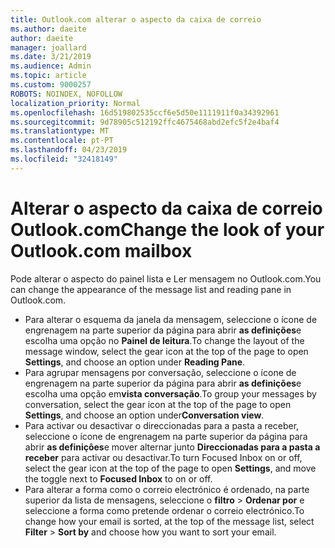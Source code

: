 ```yaml
---
title: Outlook.com alterar o aspecto da caixa de correio
ms.author: daeite
author: daeite
manager: joallard
ms.date: 3/21/2019
ms.audience: Admin
ms.topic: article
ms.custom: 9000257
ROBOTS: NOINDEX, NOFOLLOW
localization_priority: Normal
ms.openlocfilehash: 16d519802535ccf6e5d50e1111911f0a34392961
ms.sourcegitcommit: 9d78905c512192ffc4675468abd2efc5f2e4baf4
ms.translationtype: MT
ms.contentlocale: pt-PT
ms.lasthandoff: 04/23/2019
ms.locfileid: "32418149"
---
```

# <a name="change-the-look-of-your-outlookcom-mailbox"></a><span data-ttu-id="3e379-102">Alterar o aspecto da caixa de correio Outlook.com</span><span class="sxs-lookup"><span data-stu-id="3e379-102">Change the look of your Outlook.com mailbox</span></span>

<span data-ttu-id="3e379-103">Pode alterar o aspecto do painel lista e Ler mensagem no Outlook.com.</span><span class="sxs-lookup"><span data-stu-id="3e379-103">You can change the appearance of the message list and reading pane in Outlook.com.</span></span>

- <span data-ttu-id="3e379-104">Para alterar o esquema da janela da mensagem, seleccione o ícone de engrenagem na parte superior da página para abrir **as definições**e escolha uma opção no **Painel de leitura**.</span><span class="sxs-lookup"><span data-stu-id="3e379-104">To change the layout of the message window, select the gear icon at the top of the page to open **Settings**, and choose an option under **Reading Pane**.</span></span>
- <span data-ttu-id="3e379-105">Para agrupar mensagens por conversação, seleccione o ícone de engrenagem na parte superior da página para abrir **as definições**e escolha uma opção em**vista conversação**.</span><span class="sxs-lookup"><span data-stu-id="3e379-105">To group your messages by conversation, select the gear icon at the top of the page to open **Settings**, and choose an option under**Conversation view**.</span></span>
- <span data-ttu-id="3e379-106">Para activar ou desactivar o direccionadas para a pasta a receber, seleccione o ícone de engrenagem na parte superior da página para abrir **as definições**e mover alternar junto **Direccionadas para a pasta a receber** para activar ou desactivar.</span><span class="sxs-lookup"><span data-stu-id="3e379-106">To turn Focused Inbox on or off, select the gear icon at the top of the page to open **Settings**, and move the toggle next to **Focused Inbox** to on or off.</span></span>
- <span data-ttu-id="3e379-107">Para alterar a forma como o correio electrónico é ordenado, na parte superior da lista de mensagens, seleccione o **filtro** > **Ordenar por** e seleccione a forma como pretende ordenar o correio electrónico.</span><span class="sxs-lookup"><span data-stu-id="3e379-107">To change how your email is sorted, at the top of the message list, select **Filter** > **Sort by** and choose how you want to sort your email.</span></span>